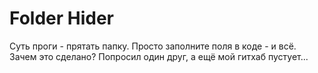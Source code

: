 # Folder Hider
Суть проги - прятать папку. Просто заполните поля в коде - и всё. Зачем это сделано? Попросил один друг, а ещё мой гитхаб пустует...

